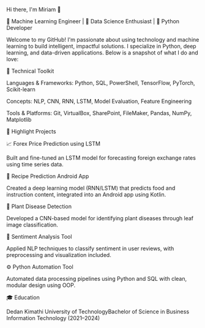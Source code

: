 Hi there, I'm Miriam 👋

🚀 Machine Learning Engineer | 🧠 Data Science Enthusiast | 🐍 Python Developer 

Welcome to my GitHub! I'm passionate about using technology and machine learning to build intelligent, impactful solutions. I specialize in Python, deep learning, and data-driven applications. Below is a snapshot of what I do and love:

🔧 Technical Toolkit

Languages & Frameworks: Python, SQL, PowerShell, TensorFlow, PyTorch, Scikit-learn

Concepts: NLP, CNN, RNN, LSTM, Model Evaluation, Feature Engineering

Tools & Platforms: Git, VirtualBox, SharePoint, FileMaker, Pandas, NumPy, Matplotlib

📌 Highlight Projects

📈 Forex Price Prediction using LSTM

Built and fine-tuned an LSTM model for forecasting foreign exchange rates using time series data.

🥘 Recipe Prediction Android App

Created a deep learning model (RNN/LSTM) that predicts food and instruction content, integrated into an Android app using Kotlin.

🌿 Plant Disease Detection

Developed a CNN-based model for identifying plant diseases through leaf image classification.

🧾 Sentiment Analysis Tool

Applied NLP techniques to classify sentiment in user reviews, with preprocessing and visualization included.

⚙️ Python Automation Tool

Automated data processing pipelines using Python and SQL with clean, modular design using OOP.

🎓 Education

Dedan Kimathi University of TechnologyBachelor of Science in Business Information Technology (2021–2024)
